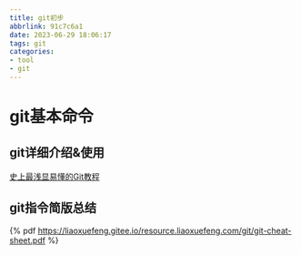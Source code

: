 ```yaml
---
title: git初步
abbrlink: 91c7c6a1
date: 2023-06-29 18:06:17
tags: git
categories: 
- tool
- git
---
```

# git基本命令

## git详细介绍&使用
[史上最浅显易懂的Git教程](https://www.liaoxuefeng.com/wiki/896043488029600)

## git指令简版总结


{% pdf https://liaoxuefeng.gitee.io/resource.liaoxuefeng.com/git/git-cheat-sheet.pdf %}